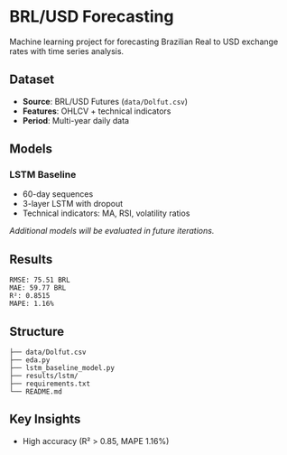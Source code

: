 # BRL/USD Forecasting

Machine learning project for forecasting Brazilian Real to USD exchange rates with time series analysis.

## Dataset

- **Source**: BRL/USD Futures (`data/Dolfut.csv`)
- **Features**: OHLCV + technical indicators
- **Period**: Multi-year daily data

## Models

### LSTM Baseline
- 60-day sequences
- 3-layer LSTM with dropout
- Technical indicators: MA, RSI, volatility ratios

*Additional models will be evaluated in future iterations.*

## Results

```
RMSE: 75.51 BRL
MAE: 59.77 BRL
R²: 0.8515
MAPE: 1.16%
```

## Structure

```
├── data/Dolfut.csv
├── eda.py
├── lstm_baseline_model.py
├── results/lstm/
├── requirements.txt
└── README.md
```

## Key Insights

- High accuracy (R² > 0.85, MAPE 1.16%)
